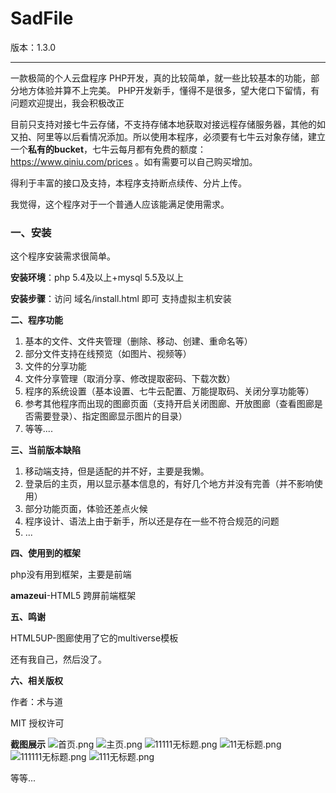 # SadFile

版本：1.3.0

------

一款极简的个人云盘程序
PHP开发，真的比较简单，就一些比较基本的功能，部分地方体验并算不上完美。
PHP开发新手，懂得不是很多，望大佬口下留情，有问题欢迎提出，我会积极改正

目前只支持对接七牛云存储，不支持存储本地获取对接远程存储服务器，其他的如又拍、阿里等以后看情况添加。所以使用本程序，必须要有七牛云对象存储，建立一个**私有的bucket**，七牛云每月都有免费的额度：https://www.qiniu.com/prices 。如有需要可以自己购买增加。

得利于丰富的接口及支持，本程序支持断点续传、分片上传。



我觉得，这个程序对于一个普通人应该能满足使用需求。



### 一、安装

这个程序安装需求很简单。

**安装环境**：php 5.4及以上+mysql 5.5及以上

**安装步骤**：访问 域名/install.html 即可 支持虚拟主机安装



**二、程序功能**

1. 基本的文件、文件夹管理（删除、移动、创建、重命名等）
2. 部分文件支持在线预览（如图片、视频等）
3. 文件的分享功能
4. 文件分享管理（取消分享、修改提取密码、下载次数）
5. 程序的系统设置（基本设置、七牛云配置、万能提取码、关闭分享功能等）
6. 参考其他程序而出现的图廊页面（支持开启关闭图廊、开放图廊（查看图廊是否需要登录）、指定图廊显示图片的目录）
7. 等等....



**三、当前版本缺陷**

1. 移动端支持，但是适配的并不好，主要是我懒。
2. 登录后的主页，用以显示基本信息的，有好几个地方并没有完善（并不影响使用）
3. 部分功能页面，体验还差点火候
4. 程序设计、语法上由于新手，所以还是存在一些不符合规范的问题
5. ...

**四、使用到的框架**

php没有用到框架，主要是前端

**amazeui**-HTML5 跨屏前端框架

**五、鸣谢**

HTML5UP-图廊使用了它的multiverse模板

还有我自己，然后没了。

**六、相关版权**

作者：术与道    

MIT 授权许可

**截图展示**
![首页.png](https://i.loli.net/2019/02/01/5c53eacb3c117.png)
![主页.png](https://i.loli.net/2019/02/01/5c53eae6ed075.png)
![11111无标题.png](https://i.loli.net/2019/02/01/5c53eb0ab97a6.png)
![11无标题.png](https://i.loli.net/2019/02/01/5c53eb3ab7897.png)
![111111无标题.png](https://i.loli.net/2019/02/01/5c53eb3ae0f53.png)
![111无标题.png](https://i.loli.net/2019/02/01/5c53eb977b694.png)

等等...
